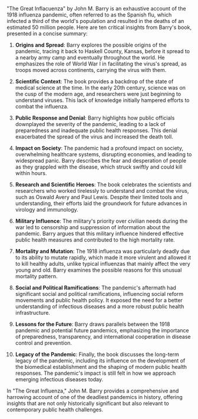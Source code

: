 "The Great Inflacuenza" by John M. Barry is an exhaustive account of the 1918 influenza pandemic, often referred to as the Spanish flu, which infected a third of the world's population and resulted in the deaths of an estimated 50 million people. Here are ten critical insights from Barry's book, presented in a concise summary:

1. **Origins and Spread**: Barry explores the possible origins of the pandemic, tracing it back to Haskell County, Kansas, before it spread to a nearby army camp and eventually throughout the world. He emphasizes the role of World War I in facilitating the virus's spread, as troops moved across continents, carrying the virus with them.

2. **Scientific Context**: The book provides a backdrop of the state of medical science at the time. In the early 20th century, science was on the cusp of the modern age, and researchers were just beginning to understand viruses. This lack of knowledge initially hampered efforts to combat the influenza.

3. **Public Response and Denial**: Barry highlights how public officials downplayed the severity of the pandemic, leading to a lack of preparedness and inadequate public health responses. This denial exacerbated the spread of the virus and increased the death toll.

4. **Impact on Society**: The pandemic had a profound impact on society, overwhelming healthcare systems, disrupting economies, and leading to widespread panic. Barry describes the fear and desperation of people as they grappled with the disease, which struck swiftly and could kill within hours.

5. **Research and Scientific Heroes**: The book celebrates the scientists and researchers who worked tirelessly to understand and combat the virus, such as Oswald Avery and Paul Lewis. Despite their limited tools and understanding, their efforts laid the groundwork for future advances in virology and immunology.

6. **Military Influence**: The military's priority over civilian needs during the war led to censorship and suppression of information about the pandemic. Barry argues that this military influence hindered effective public health measures and contributed to the high mortality rate.

7. **Mortality and Mutation**: The 1918 influenza was particularly deadly due to its ability to mutate rapidly, which made it more virulent and allowed it to kill healthy adults, unlike typical influenzas that mainly affect the very young and old. Barry examines the possible reasons for this unusual mortality pattern.

8. **Social and Political Ramifications**: The pandemic's aftermath had significant social and political ramifications, influencing social reform movements and public health policy. It exposed the need for a better understanding of infectious diseases and a more robust public health infrastructure.

9. **Lessons for the Future**: Barry draws parallels between the 1918 pandemic and potential future pandemics, emphasizing the importance of preparedness, transparency, and international cooperation in disease control and prevention.

10. **Legacy of the Pandemic**: Finally, the book discusses the long-term legacy of the pandemic, including its influence on the development of the biomedical establishment and the shaping of modern public health responses. The pandemic's impact is still felt in how we approach emerging infectious diseases today.

In "The Great Influenza," John M. Barry provides a comprehensive and harrowing account of one of the deadliest pandemics in history, offering insights that are not only historically significant but also relevant to contemporary public health challenges.